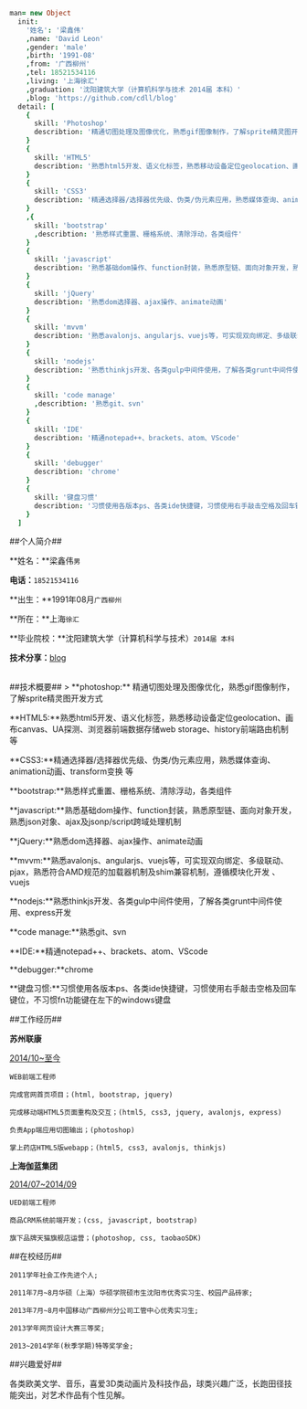 ````coffeescript
man= new Object
  init: 
    '姓名': '梁鑫伟'
    ,name: 'David Leon'
    ,gender: 'male'
    ,birth: '1991-08'
    ,from: '广西柳州'
    ,tel: 18521534116
    ,living: '上海徐汇'
    ,graduation: '沈阳建筑大学（计算机科学与技术 2014届 本科）'
    ,blog: 'https://github.com/cdll/blog'
  detail: [
    {
      skill: 'Photoshop'
      describtion: '精通切图处理及图像优化，熟悉gif图像制作，了解sprite精灵图开发方式'
    }
    {
      skill: 'HTML5'
      describtion: '熟悉html5开发、语义化标签，熟悉移动设备定位geolocation、画布canvas、UA探测、浏览器前端数据存储web storage、history前端路由机制 等'
    }
    {
      skill: 'CSS3'
      describtion: '精通选择器/选择器优先级、伪类/伪元素应用，熟悉媒体查询、animation动画、transform变换 等'
    }
    ,{
      skill: 'bootstrap'
      ,describtion: '熟悉样式重置、栅格系统、清除浮动，各类组件'
    }
    {
      skill: 'javascript'
      describtion: '熟悉基础dom操作、function封装，熟悉原型链、面向对象开发，熟悉json对象、ajax及jsonp/script跨域处理机制'
    }
    {
      skill: 'jQuery'
      describtion: '熟悉dom选择器、ajax操作、animate动画'
    }
    {
      skill: 'mvvm'
      describtion: '熟悉avalonjs、angularjs、vuejs等，可实现双向绑定、多级联动、pjax，熟悉符合AMD规范的加载器机制及shim兼容机制，遵循模块化开发'
    }
    {
      skill: 'nodejs'
      describtion: '熟悉thinkjs开发、各类gulp中间件使用，了解各类grunt中间件使用、express开发'
    }
    {
      skill: 'code manage'
      ,describtion: '熟悉git、svn'
    }
    {
      skill: 'IDE'
      describtion: '精通notepad++、brackets、atom、VScode'
    }
    {
      skill: 'debugger'
      describtion: 'chrome'
    }
    {
      skill: '键盘习惯'
      describtion: '习惯使用各版本ps、各类ide快捷键，习惯使用右手敲击空格及回车键位，不习惯fn功能键在左下的windows键盘'
    }
  ]

````

##个人简介##

>
**姓名：**梁鑫伟``男``  

**电话：**``18521534116``  

**出生：**1991年08月``广西柳州``  

**所在：**上海``徐汇``  

**毕业院校：**沈阳建筑大学（计算机科学与技术）``2014届 本科``  

**技术分享：**[blog](https://github.com/cdll/blog/issues)  

>

<br>
##技术概要##
>
**photoshop:** 精通切图处理及图像优化，熟悉gif图像制作，了解sprite精灵图开发方式  

**HTML5:**熟悉html5开发、语义化标签，熟悉移动设备定位geolocation、画布canvas、UA探测、浏览器前端数据存储web storage、history前端路由机制 等  

**CSS3:**精通选择器/选择器优先级、伪类/伪元素应用，熟悉媒体查询、animation动画、transform变换 等  

**bootstrap:**熟悉样式重置、栅格系统、清除浮动，各类组件  

**javascript:**熟悉基础dom操作、function封装，熟悉原型链、面向对象开发，熟悉json对象、ajax及jsonp/script跨域处理机制  

**jQuery:**熟悉dom选择器、ajax操作、animate动画  

**mvvm:**熟悉avalonjs、angularjs、vuejs等，可实现双向绑定、多级联动、pjax，熟悉符合AMD规范的加载器机制及shim兼容机制，遵循模块化开发
、vuejs  

**nodejs:**熟悉thinkjs开发、各类gulp中间件使用，了解各类grunt中间件使用、express开发  

**code manage:**熟悉git、svn  

**IDE:**精通notepad++、brackets、atom、VScode  

**debugger:**chrome  

**键盘习惯:**习惯使用各版本ps、各类ide快捷键，习惯使用右手敲击空格及回车键位，不习惯fn功能键在左下的windows键盘  

>

##工作经历##

**苏州联康**

[2014/10~至今](http://www.lkhealth.cn 'http://www.lkhealth.cn')

`WEB前端工程师`

````
完成官网首页项目；(html, bootstrap, jquery)

完成移动端HTML5页面重构及交互；(html5, css3, jquery, avalonjs, express)

负责App端应用切图输出；(photoshop)

掌上药店HTML5版webapp；(html5, css3, avalonjs, thinkjs)
````

**上海伽蓝集团**

[2014/07~2014/09](http://www.jala.com.cn/ 'http://www.jala.com.cn/')

`UED前端工程师`

````
商品CRM系统前端开发；(css, javascript, bootstrap)

旗下品牌天猫旗舰店运营；(photoshop, css, taobaoSDK)
````

##在校经历##

````
2011学年社会工作先进个人;  

2011年7月~8月华硕（上海）华硕学院硕市生沈阳市优秀实习生、校园产品砖家;  

2013年7月~8月中国移动广西柳州分公司工管中心优秀实习生;  

2013学年网页设计大赛三等奖;  

2013~2014学年(秋季学期)特等奖学金;  
````

##兴趣爱好##

>
各类欧美文学、音乐，喜爱3D类动画片及科技作品，球类兴趣广泛，长跑田径技能突出，对艺术作品有个性见解。
>
